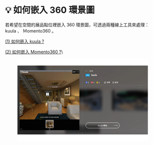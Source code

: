 # 💡 如何嵌入 360 環景圖

若希望在空間的展品點位裡嵌入 360 環景圖，可透過兩種線上工具來處理： kuula 、 Ｍomento360 。

[(1) 如何嵌入 kuula ?](qian-ru-kuula.md)

[(2) 如何嵌入 Momento360 ?](qian-ru-momento360.md)\


<figure><img src="../../../../.gitbook/assets/360 pic.gif" alt=""><figcaption></figcaption></figure>
